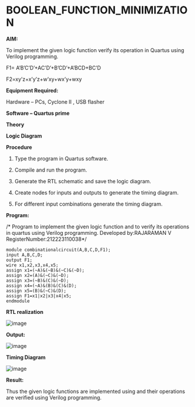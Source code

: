 # BOOLEAN_FUNCTION_MINIMIZATION

**AIM:**

To implement the given logic function verify its operation in Quartus using Verilog programming.

F1= A’B’C’D’+AC’D’+B’CD’+A’BCD+BC’D 

F2=xy’z+x’y’z+w’xy+wx’y+wxy

**Equipment Required:**

Hardware – PCs, Cyclone II , USB flasher

**Software – Quartus prime**

**Theory**

**Logic Diagram**

**Procedure**

1.	Type the program in Quartus software.

2.	Compile and run the program.

3.	Generate the RTL schematic and save the logic diagram.

4.	Create nodes for inputs and outputs to generate the timing diagram.

5.	For different input combinations generate the timing diagram.


**Program:**

/* Program to implement the given logic function and to verify its operations in quartus using Verilog programming. 
Developed by:RAJARAMAN V
RegisterNumber:212223110038*/
```
module combinationalcircuit(A,B,C,D,F1);
input A,B,C,D;
output F1;
wire x1,x2,x3,x4,x5;
assign x1=(~A)&(~B)&(~C)&(~D);
assign x2=(A)&(~C)&(~D);
assign x3=(~B)&(C)&(~D);
assign x4=(~A)&(B)&(C)&(D);
assign x5=(B)&(~C)&(D);
assign F1=x1|x2|x3|x4|x5;
endmodule
```

**RTL realization**

![image](https://github.com/Rajaraman77/BOOLEAN_FUNCTION_MINIMIZATION/assets/150319383/0a08f4f8-bfd5-4884-b9a4-8e675ab92d1b)

**Output:**

![image](https://github.com/Rajaraman77/BOOLEAN_FUNCTION_MINIMIZATION/assets/150319383/0e00894c-ff17-415f-9905-d385cf43a7ff)


**Timing Diagram**

![image](https://github.com/Rajaraman77/BOOLEAN_FUNCTION_MINIMIZATION/assets/150319383/462540bc-c1b0-41b2-bb62-384c01288b90)


**Result:**

Thus the given logic functions are implemented using and their operations are verified using Verilog programming.

